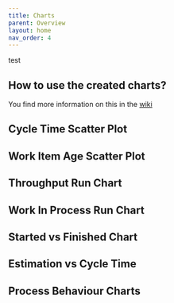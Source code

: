 ```yaml
---
title: Charts
parent: Overview
layout: home
nav_order: 4
---
```


test

## How to use the created charts?
You find more information on this in the [wiki](https://github.com/LetPeopleWork/FlowMetricsCSV/wiki)


## Cycle Time Scatter Plot

## Work Item Age Scatter Plot

## Throughput Run Chart

## Work In Process Run Chart

## Started vs Finished Chart

## Estimation vs Cycle Time

## Process Behaviour Charts
